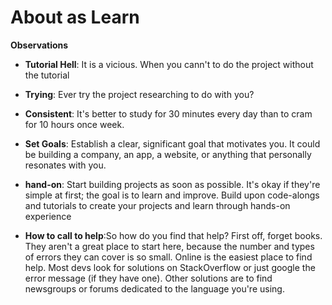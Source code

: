 # About as Learn
**Observations** 
* **Tutorial Hell**: It is a vicious. When you cann't to do the project without the tutorial
* **Trying**: Ever try the project researching to do with you?
* **Consistent**: It's better to study for 30 minutes every day than to cram for 10 hours once week.
* **Set Goals**: Establish a clear, significant goal that motivates you. It could be building a company, an app, a website, or anything that personally resonates with you.

* **hand-on**: Start building projects as soon as possible. It's okay if they're simple at first; the goal is to learn and improve. Build upon code-alongs and tutorials to create your projects and learn through hands-on experience

* **How to call to help**:So how do you find that help? First off, forget books. They aren't a great place to start here, because the number and types of errors they can cover is so small. Online is the easiest place to find help. Most devs look for solutions on StackOverflow or just google the error message (if they have one). Other solutions are to find newsgroups or forums dedicated to the language you're using.
